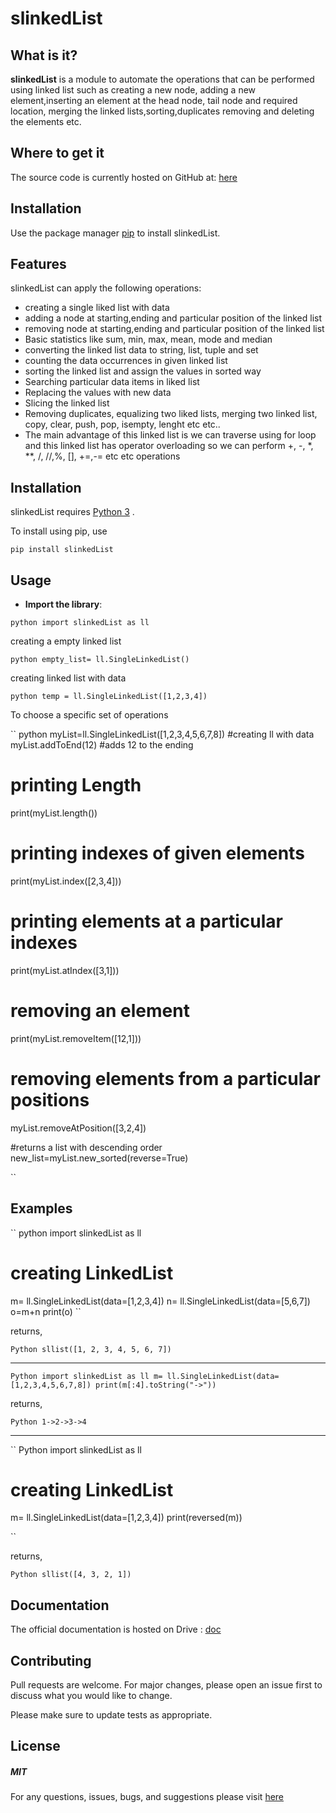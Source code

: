 # slinkedList


## What is it?

**slinkedList** is a module to automate the operations that can be performed using linked list such as creating a new node, adding a new element,inserting an element at the head node, tail node and required location, merging the linked lists,sorting,duplicates removing and deleting the elements etc.


## Where to get it

The source code is currently hosted on GitHub at: [here](https://github.com/Sree-Ramya-Gudiwada/slinkedList)

 

## Installation

Use the package manager [pip](https://pip.pypa.io/en/stable/) to install slinkedList.



## Features 

slinkedList can apply the following operations:
* creating a single liked list with data
* adding a node at starting,ending and particular position of the linked list 
* removing node at starting,ending and particular position of the linked list
* Basic statistics like sum, min, max, mean, mode and median
* converting the linked list data to string, list, tuple and set
* counting the data occurrences in given linked list  
* sorting the linked list and assign the values in sorted way
* Searching particular data items in liked list
* Replacing the values with new data
* Slicing the linked list
* Removing duplicates, equalizing two liked lists, merging two linked list, copy, clear, push, pop, isempty, lenght etc etc..
* The main advantage of this linked list is we can traverse using for loop and this linked list has operator overloading so we can perform +, -, *, **, /, //,%, [], +=,-= etc etc operations

## Installation

slinkedList requires [Python 3](https://www.python.org/downloads/) . 

To install using pip, use

`pip install slinkedList`

## Usage

* **Import the library**:


`` python
import slinkedList as ll
``

creating a empty linked list

 
`` python
empty_list= ll.SingleLinkedList() 
``
 
creating linked list with data

`` python
temp = ll.SingleLinkedList([1,2,3,4])
``
 
To choose a specific set of operations
 
 
`` python
myList=ll.SingleLinkedList([1,2,3,4,5,6,7,8]) #creating ll with data
myList.addToEnd(12) #adds 12 to the ending

# printing Length
print(myList.length())

# printing indexes of given elements
print(myList.index([2,3,4]))

# printing elements at a particular indexes
print(myList.atIndex([3,1]))

# removing an element
print(myList.removeItem([12,1]))

# removing elements from a particular positions
myList.removeAtPosition([3,2,4])

#returns a list with descending order
new_list=myList.new_sorted(reverse=True)

``

## Examples

`` python
import slinkedList as ll

# creating LinkedList
m= ll.SingleLinkedList(data=[1,2,3,4])
n= ll.SingleLinkedList(data=[5,6,7])
o=m+n
print(o)
``

returns,

`` Python
sllist([1, 2, 3, 4, 5, 6, 7])
``

----

`` Python
import slinkedList as ll
m= ll.SingleLinkedList(data=[1,2,3,4,5,6,7,8])
print(m[:4].toString("->"))
``

returns,

`` Python
1->2->3->4
``

----

`` Python
import slinkedList as ll

# creating LinkedList
m= ll.SingleLinkedList(data=[1,2,3,4])
print(reversed(m))

``

returns,

`` Python
sllist([4, 3, 2, 1])
``
## Documentation

The official documentation is hosted on Drive : [doc](https://docs.google.com/document/d/1GfWs0_5z17KHiGMBuHMYKNjl566AtlcB/edit?usp=sharing&ouid=116424253329736412646&rtpof=true&sd=true)

## Contributing
Pull requests are welcome. For major changes, please open an issue first to discuss what you would like to change.

Please make sure to update tests as appropriate.


## License

##### MIT

For any questions, issues, bugs, and suggestions please visit [here](https://github.com/Sree-Ramya-Gudiwada/slinkedList/issues)

